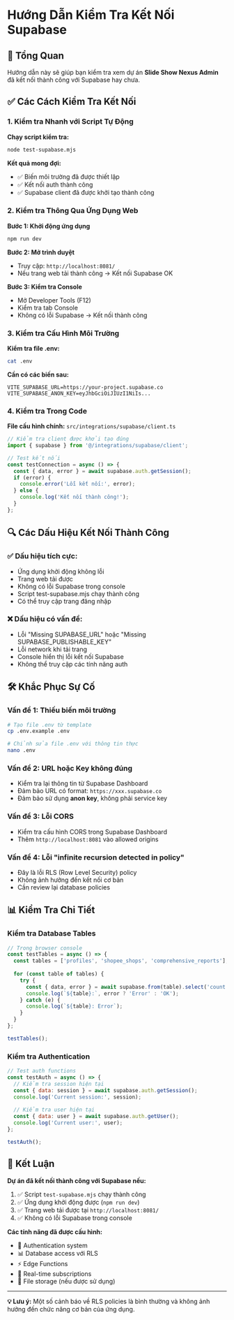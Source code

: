 # Hướng Dẫn Kiểm Tra Kết Nối Supabase

## 🎯 Tổng Quan

Hướng dẫn này sẽ giúp bạn kiểm tra xem dự án **Slide Show Nexus Admin** đã kết nối thành công với Supabase hay chưa.

## ✅ Các Cách Kiểm Tra Kết Nối

### 1. Kiểm tra Nhanh với Script Tự Động

**Chạy script kiểm tra:**
```bash
node test-supabase.mjs
```

**Kết quả mong đợi:**
- ✅ Biến môi trường đã được thiết lập
- ✅ Kết nối auth thành công  
- ✅ Supabase client đã được khởi tạo thành công

### 2. Kiểm tra Thông Qua Ứng Dụng Web

**Bước 1: Khởi động ứng dụng**
```bash
npm run dev
```

**Bước 2: Mở trình duyệt**
- Truy cập: `http://localhost:8081/`
- Nếu trang web tải thành công → Kết nối Supabase OK

**Bước 3: Kiểm tra Console**
- Mở Developer Tools (F12)
- Kiểm tra tab Console
- Không có lỗi Supabase → Kết nối thành công

### 3. Kiểm tra Cấu Hình Môi Trường

**Kiểm tra file .env:**
```bash
cat .env
```

**Cần có các biến sau:**
```env
VITE_SUPABASE_URL=https://your-project.supabase.co
VITE_SUPABASE_ANON_KEY=eyJhbGciOiJIUzI1NiIs...
```

### 4. Kiểm tra Trong Code

**File cấu hình chính:** `src/integrations/supabase/client.ts`

```typescript
// Kiểm tra client được khởi tạo đúng
import { supabase } from '@/integrations/supabase/client';

// Test kết nối
const testConnection = async () => {
  const { data, error } = await supabase.auth.getSession();
  if (error) {
    console.error('Lỗi kết nối:', error);
  } else {
    console.log('Kết nối thành công!');
  }
};
```

## 🔍 Các Dấu Hiệu Kết Nối Thành Công

### ✅ Dấu hiệu tích cực:
- Ứng dụng khởi động không lỗi
- Trang web tải được
- Không có lỗi Supabase trong console
- Script test-supabase.mjs chạy thành công
- Có thể truy cập trang đăng nhập

### ❌ Dấu hiệu có vấn đề:
- Lỗi "Missing SUPABASE_URL" hoặc "Missing SUPABASE_PUBLISHABLE_KEY"
- Lỗi network khi tải trang
- Console hiển thị lỗi kết nối Supabase
- Không thể truy cập các tính năng auth

## 🛠️ Khắc Phục Sự Cố

### Vấn đề 1: Thiếu biến môi trường
```bash
# Tạo file .env từ template
cp .env.example .env

# Chỉnh sửa file .env với thông tin thực
nano .env
```

### Vấn đề 2: URL hoặc Key không đúng
- Kiểm tra lại thông tin từ Supabase Dashboard
- Đảm bảo URL có format: `https://xxx.supabase.co`
- Đảm bảo sử dụng **anon key**, không phải service key

### Vấn đề 3: Lỗi CORS
- Kiểm tra cấu hình CORS trong Supabase Dashboard
- Thêm `http://localhost:8081` vào allowed origins

### Vấn đề 4: Lỗi "infinite recursion detected in policy"
- Đây là lỗi RLS (Row Level Security) policy
- Không ảnh hưởng đến kết nối cơ bản
- Cần review lại database policies

## 📊 Kiểm Tra Chi Tiết

### Kiểm tra Database Tables
```javascript
// Trong browser console
const testTables = async () => {
  const tables = ['profiles', 'shopee_shops', 'comprehensive_reports'];
  
  for (const table of tables) {
    try {
      const { data, error } = await supabase.from(table).select('count').limit(1);
      console.log(`${table}:`, error ? 'Error' : 'OK');
    } catch (e) {
      console.log(`${table}: Error`);
    }
  }
};

testTables();
```

### Kiểm tra Authentication
```javascript
// Test auth functions
const testAuth = async () => {
  // Kiểm tra session hiện tại
  const { data: session } = await supabase.auth.getSession();
  console.log('Current session:', session);
  
  // Kiểm tra user hiện tại
  const { data: user } = await supabase.auth.getUser();
  console.log('Current user:', user);
};

testAuth();
```

## 🎯 Kết Luận

**Dự án đã kết nối thành công với Supabase nếu:**
1. ✅ Script `test-supabase.mjs` chạy thành công
2. ✅ Ứng dụng khởi động được (`npm run dev`)
3. ✅ Trang web tải được tại `http://localhost:8081/`
4. ✅ Không có lỗi Supabase trong console

**Các tính năng đã được cấu hình:**
- 🔐 Authentication system
- 📊 Database access với RLS
- ⚡ Edge Functions
- 🔄 Real-time subscriptions
- 📁 File storage (nếu được sử dụng)

---

**💡 Lưu ý:** Một số cảnh báo về RLS policies là bình thường và không ảnh hưởng đến chức năng cơ bản của ứng dụng.